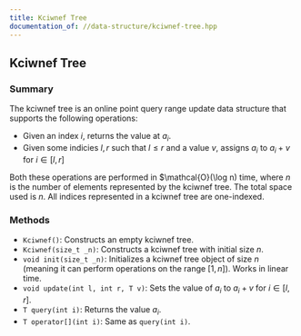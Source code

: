 ```yaml
---
title: Kciwnef Tree
documentation_of: //data-structure/kciwnef-tree.hpp
---
```


## Kciwnef Tree

### Summary

The kciwnef tree is an online point query range update data structure that supports the following operations:
- Given an index $i$, returns the value at $a_i$.
- Given some indicies $l, r$ such that $l \leq r$ and a value $v$, assigns $a_i$ to $a_i + v$ for $i \in [l, r]$

Both these operations are performed in $\mathcal{O}(\log n) time, where $n$ is the number of elements represented by the kciwnef tree. The total space used is $n$. All indices represented in a kciwnef tree are one-indexed.

### Methods

- `Kciwnef()`: Constructs an empty kciwnef tree.
- `Kciwnef(size_t _n)`: Constructs a kciwnef tree with initial size $n$.
- `void init(size_t _n)`: Initializes a kciwnef tree object of size $n$ (meaning it can perform operations on the range $[1, n]$). Works in linear time.
- `void update(int l, int r, T v)`: Sets the value of $a_i$ to $a_i + v$ for $i \in [l, r]$. 
- `T query(int i)`: Returns the value $a_i$.
- `T operator[](int i)`: Same as `query(int i)`. 